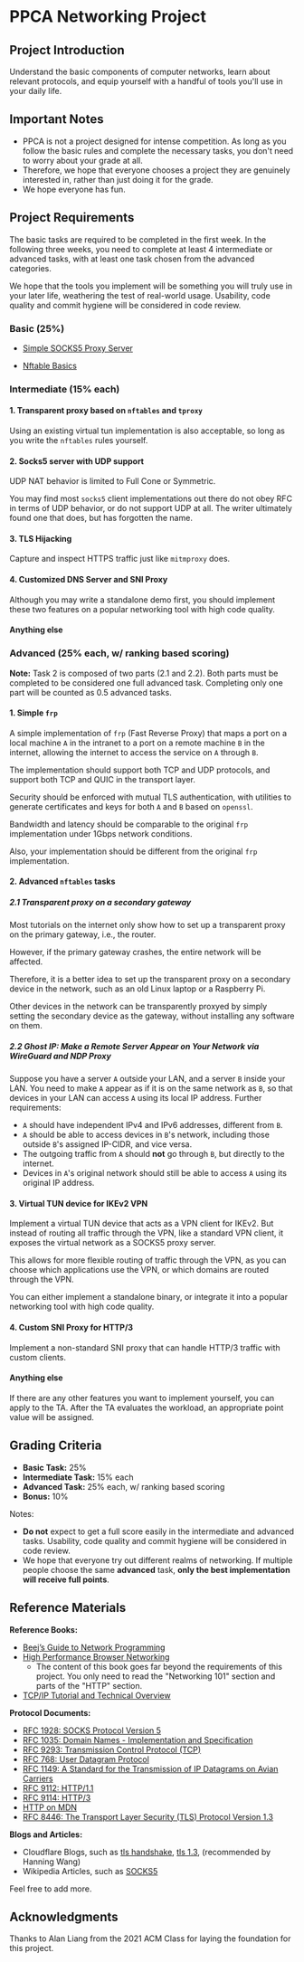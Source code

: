 # PPCA Networking Project

## Project Introduction

Understand the basic components of computer networks, learn about relevant protocols, and equip yourself with a handful of tools you'll use in your daily life.

## Important Notes

* PPCA is not a project designed for intense competition. As long as you follow the basic rules and complete the necessary tasks, you don't need to worry about your grade at all.
* Therefore, we hope that everyone chooses a project they are genuinely interested in, rather than just doing it for the grade.
* We hope everyone has fun.

## Project Requirements

The basic tasks are required to be completed in the first week. In the following three weeks, you need to complete at least 4 intermediate or advanced tasks, with at least one task chosen from the advanced categories.

We hope that the tools you implement will be something you will truly use in your later life, weathering the test of real-world usage. Usability, code quality and commit hygiene will be considered in code review.

### Basic (25%)

- [Simple SOCKS5 Proxy Server](socks5.md)

- [Nftable Basics](nftables.md)

### Intermediate (15% each)

#### 1. Transparent proxy based on `nftables` and `tproxy`
  Using an existing virtual tun implementation is also acceptable, so long as you write the `nftables` rules yourself.

#### 2. Socks5 server with UDP support
  UDP NAT behavior is limited to Full Cone or Symmetric.

  You may find most `socks5` client implementations out there do not obey RFC in terms of UDP behavior, or do not support UDP at all. The writer ultimately found one that does, but has forgotten the name.

#### 3. TLS Hijacking
  Capture and inspect HTTPS traffic just like `mitmproxy` does.

#### 4. Customized DNS Server and SNI Proxy
  Although you may write a standalone demo first, you should implement these two features on a popular networking tool with high code quality.

#### Anything else

### Advanced (25% each, w/ ranking based scoring)

**Note:** Task 2 is composed of two parts (2.1 and 2.2). Both parts must be completed to be considered one full advanced task. Completing only one part will be counted as 0.5 advanced tasks.

#### 1. Simple `frp`
  A simple implementation of `frp` (Fast Reverse Proxy) that maps a port on a local machine `A` in the intranet to a port on a remote machine `B` in the internet, allowing the internet to access the service on `A` through `B`.

  The implementation should support both TCP and UDP protocols, and support both TCP and QUIC in the transport layer.

  Security should be enforced with mutual TLS authentication, with utilities to generate certificates and keys for both `A` and `B` based on `openssl`.

  Bandwidth and latency should be comparable to the original `frp` implementation under 1Gbps network conditions.

  Also, your implementation should be different from the original `frp` implementation.

#### 2. Advanced `nftables` tasks

##### 2.1 Transparent proxy on a secondary gateway
  Most tutorials on the internet only show how to set up a transparent proxy on the primary gateway, i.e., the router.

  However, if the primary gateway crashes, the entire network will be affected.

  Therefore, it is a better idea to set up the transparent proxy on a secondary device in the network, such as an old Linux laptop or a Raspberry Pi.

  Other devices in the network can be transparently proxyed by simply setting the secondary device as the gateway, without installing any software on them.

##### 2.2 Ghost IP: Make a Remote Server Appear on Your Network via WireGuard and NDP Proxy
  Suppose you have a server `A` outside your LAN, and a server `B` inside your LAN. You need to make `A` appear as if it is on the same network as `B`, so that devices in your LAN can access `A` using its local IP address. Further requirements:
  - `A` should have independent IPv4 and IPv6 addresses, different from `B`.
  - `A` should be able to access devices in `B`'s network, including those outside `B`'s assigned IP-CIDR, and vice versa.
  - The outgoing traffic from `A` should **not** go through `B`, but directly to the internet.
  - Devices in `A`'s original network should still be able to access `A` using its original IP address.

#### 3. Virtual TUN device for IKEv2 VPN
  Implement a virtual TUN device that acts as a VPN client for IKEv2. But instead of routing all traffic through the VPN, like a standard VPN client, it exposes the virtual network as a SOCKS5 proxy server.

  This allows for more flexible routing of traffic through the VPN, as you can choose which applications use the VPN, or which domains are routed through the VPN.

  You can either implement a standalone binary, or integrate it into a popular networking tool with high code quality.

#### 4. Custom SNI Proxy for HTTP/3
  Implement a non-standard SNI proxy that can handle HTTP/3 traffic with custom clients.

#### Anything else
If there are any other features you want to implement yourself, you can apply to the TA. After the TA evaluates the workload, an appropriate point value will be assigned.

## Grading Criteria

  * **Basic Task:** 25%
  * **Intermediate Task:** 15% each
  * **Advanced Task:** 25% each, w/ ranking based scoring
  * **Bonus:** 10%

Notes:
  * **Do not** expect to get a full score easily in the intermediate and advanced tasks. Usability, code quality and commit hygiene will be considered in code review.
  * We hope that everyone try out different realms of networking. If multiple people choose the same **advanced** task, **only the best implementation will receive full points**.

## Reference Materials

**Reference Books:**

  * [Beej’s Guide to Network Programming](https://beej.us/guide/bgnet/)
  * [High Performance Browser Networking](https://hpbn.co/)
      * The content of this book goes far beyond the requirements of this project. You only need to read the "Networking 101" section and parts of the "HTTP" section.
  * [TCP/IP Tutorial and Technical Overview](https://www.redbooks.ibm.com/redbooks/pdfs/gg243376.pdf)

**Protocol Documents:**

  * [RFC 1928: SOCKS Protocol Version 5](https://www.rfc-editor.org/rfc/rfc1928)
  * [RFC 1035: Domain Names - Implementation and Specification](https://www.rfc-editor.org/rfc/rfc1035)
  * [RFC 9293: Transmission Control Protocol (TCP)](https://www.rfc-editor.org/rfc/rfc9293)
  * [RFC 768: User Datagram Protocol](https://www.rfc-editor.org/rfc/rfc768)
  * [RFC 1149: A Standard for the Transmission of IP Datagrams on Avian Carriers](https://www.rfc-editor.org/rfc/rfc1149)
  * [RFC 9112: HTTP/1.1](https://www.rfc-editor.org/rfc/rfc9112.html)
  * [RFC 9114: HTTP/3](https://www.rfc-editor.org/rfc/rfc9114.html)
  * [HTTP on MDN](https://developer.mozilla.org/en-US/docs/Web/HTTP)
  * [RFC 8446: The Transport Layer Security (TLS) Protocol Version 1.3](https://www.rfc-editor.org/rfc/rfc8446)

**Blogs and Articles:**

  * Cloudflare Blogs, such as [tls handshake](https://www.cloudflare.com/learning/ssl/what-happens-in-a-tls-handshake/), [tls 1.3](https://blog.cloudflare.com/rfc-8446-aka-tls-1-3/), (recommended by Hanning Wang)
  * Wikipedia Articles, such as [SOCKS5](https://en.wikipedia.org/wiki/SOCKS)


Feel free to add more.

## Acknowledgments

Thanks to Alan Liang from the 2021 ACM Class for laying the foundation for this project.